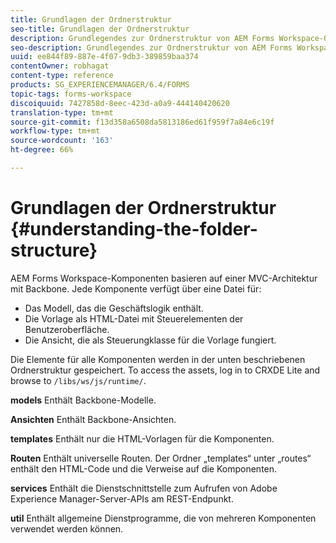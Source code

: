 ```yaml
---
title: Grundlagen der Ordnerstruktur
seo-title: Grundlagen der Ordnerstruktur
description: Grundlegendes zur Ordnerstruktur von AEM Forms Workspace-Quellcode zur Anpassung.
seo-description: Grundlegendes zur Ordnerstruktur von AEM Forms Workspace-Quellcode zur Anpassung.
uuid: ee844f89-887e-4f07-9db3-389859baa374
contentOwner: robhagat
content-type: reference
products: SG_EXPERIENCEMANAGER/6.4/FORMS
topic-tags: forms-workspace
discoiquuid: 7427858d-8eec-423d-a0a9-444140420620
translation-type: tm+mt
source-git-commit: f13d358a6508da5813186ed61f959f7a84e6c19f
workflow-type: tm+mt
source-wordcount: '163'
ht-degree: 66%

---
```



# Grundlagen der Ordnerstruktur {#understanding-the-folder-structure}

AEM Forms Workspace-Komponenten basieren auf einer MVC-Architektur mit Backbone. Jede Komponente verfügt über eine Datei für:

* Das Modell, das die Geschäftslogik enthält.
* Die Vorlage als HTML-Datei mit Steuerelementen der Benutzeroberfläche.
* Die Ansicht, die als Steuerungklasse für die Vorlage fungiert.

Die Elemente für alle Komponenten werden in der unten beschriebenen Ordnerstruktur gespeichert. To access the assets, log in to CRXDE Lite and browse to `/libs/ws/js/runtime/`.

**models** Enthält Backbone-Modelle.

**Ansichten** Enthält Backbone-Ansichten.

**templates** Enthält nur die HTML-Vorlagen für die Komponenten.

**Routen** Enthält universelle Routen. Der Ordner „templates“ unter „routes“ enthält den HTML-Code und die Verweise auf die Komponenten.

**services** Enthält die Dienstschnittstelle zum Aufrufen von Adobe Experience Manager-Server-APIs am REST-Endpunkt.

**util** Enthält allgemeine Dienstprogramme, die von mehreren Komponenten verwendet werden können.

